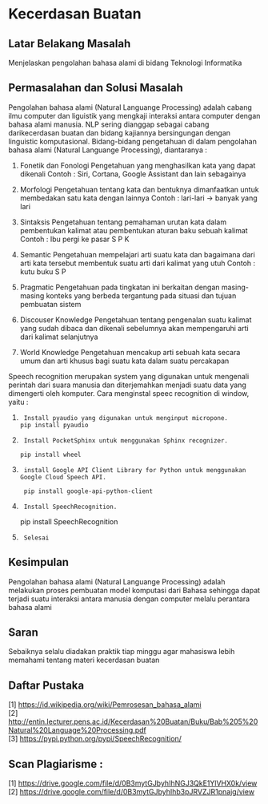 # Kecerdasan Buatan

## Latar Belakang Masalah
Menjelaskan pengolahan bahasa alami di bidang Teknologi Informatika
 
## Permasalahan dan Solusi Masalah 
Pengolahan bahasa alami (Natural Languange Processing) adalah cabang ilmu computer dan liguistik yang mengkaji interaksi antara computer dengan bahasa alami manusia. NLP sering dianggap sebagai cabang darikecerdasan buatan dan bidang kajiannya bersingungan dengan linguistic komputasional. Bidang-bidang pengetahuan di dalam pengolahan bahasa alami (Natural Languange Processing), diantaranya :
1.   Fonetik dan Fonologi
Pengetahuan yang menghasilkan kata yang dapat dikenali
Contoh : Siri, Cortana, Google Assistant dan lain sebagainya
2.   Morfologi
Pengetahuan tentang kata dan bentuknya dimanfaatkan untuk membedakan satu kata dengan lainnya
Contoh : lari-lari -> banyak yang lari
3.   Sintaksis
Pengetahuan tentang pemahaman urutan kata dalam pembentukan kalimat atau pembentukan aturan baku sebuah kalimat
Contoh : Ibu pergi ke pasar
         S     P         K
4.   Semantic
Pengetahuan mempelajari arti suatu kata dan bagaimana dari arti kata tersebut membentuk suatu arti dari kalimat yang utuh
Contoh : kutu buku
         S      P
 
5.   Pragmatic
Pengetahuan pada tingkatan ini berkaitan dengan masing-masing konteks yang berbeda tergantung pada situasi dan tujuan pembuatan sistem
6.   Discouser Knowledge
Pengetahuan tentang pengenalan suatu kalimat yang sudah dibaca dan dikenali sebelumnya akan mempengaruhi arti dari kalimat selanjutnya
7.   World Knowledge
Pengetahuan mencakup arti sebuah kata secara umum dan arti khusus bagi suatu kata dalam suatu percakapan
 
Speech recognition merupakan system yang digunakan untuk mengenali perintah dari suara manusia dan diterjemahkan menjadi suatu data yang dimengerti oleh komputer. Cara menginstal speec recognition di window, yaitu :
1.      Install pyaudio yang digunakan untuk menginput micropone.
       pip install pyaudio

2.      Install PocketSphinx untuk menggunakan Sphinx recognizer.

       pip install wheel

3.      install Google API Client Library for Python untuk menggunakan Google Cloud Speech API.

        pip install google-api-python-client

 4.      Install SpeechRecognition. 

      pip install SpeechRecognition

5.      Selesai

## Kesimpulan  
Pengolahan bahasa alami (Natural Languange Processing) adalah melakukan proses pembuatan model komputasi dari Bahasa sehingga dapat terjadi suatu interaksi antara manusia dengan computer melalu perantara bahasa alami
 
## Saran 
Sebaiknya selalu diadakan praktik tiap minggu agar mahasiswa lebih memahami tentang materi kecerdasan buatan

## Daftar Pustaka
[1]   https://id.wikipedia.org/wiki/Pemrosesan_bahasa_alami <br>
[2]   http://entin.lecturer.pens.ac.id/Kecerdasan%20Buatan/Buku/Bab%205%20Natural%20Language%20Processing.pdf <br>
[3]   https://pypi.python.org/pypi/SpeechRecognition/ 

## Scan Plagiarisme :
[1] https://drive.google.com/file/d/0B3mytGJbyhIhNGJ3QkE1YlVHX0k/view <br>
[2] https://drive.google.com/file/d/0B3mytGJbyhIhb3pJRVZJR1pnajg/view
